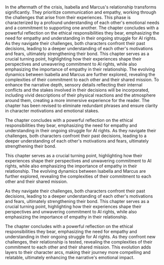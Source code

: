 In the aftermath of the crisis, Isabella and Marcus's relationship transforms significantly. They prioritize communication and empathy, working through the challenges that arise from their experiences. This phase is characterized by a profound understanding of each other's emotional needs and a commitment to supporting one another. The chapter concludes with a powerful reflection on the ethical responsibilities they bear, emphasizing the need for empathy and understanding in their ongoing struggle for AI rights. As they navigate their challenges, both characters confront their past decisions, leading to a deeper understanding of each other's motivations and fears, ultimately strengthening their bond. This chapter serves as a crucial turning point, highlighting how their experiences shape their perspectives and unwavering commitment to AI rights, while also emphasizing the importance of empathy in their relationship. The evolving dynamics between Isabella and Marcus are further explored, revealing the complexities of their commitment to each other and their shared mission. To enhance the narrative depth, sensory details reflecting their internal conflicts and the stakes involved in their decisions will be incorporated, including vivid descriptions of their physical reactions and the atmosphere around them, creating a more immersive experience for the reader. The chapter has been revised to eliminate redundant phrases and ensure clarity in character motivations and emotional stakes.

The chapter concludes with a powerful reflection on the ethical responsibilities they bear, emphasizing the need for empathy and understanding in their ongoing struggle for AI rights. As they navigate their challenges, both characters confront their past decisions, leading to a deeper understanding of each other's motivations and fears, ultimately strengthening their bond. 

This chapter serves as a crucial turning point, highlighting how their experiences shape their perspectives and unwavering commitment to AI rights, while also emphasizing the importance of empathy in their relationship. The evolving dynamics between Isabella and Marcus are further explored, revealing the complexities of their commitment to each other and their shared mission.

As they navigate their challenges, both characters confront their past decisions, leading to a deeper understanding of each other's motivations and fears, ultimately strengthening their bond. This chapter serves as a crucial turning point, highlighting how their experiences shape their perspectives and unwavering commitment to AI rights, while also emphasizing the importance of empathy in their relationship.

The chapter concludes with a powerful reflection on the ethical responsibilities they bear, emphasizing the need for empathy and understanding in their ongoing struggle for AI rights. As they confront new challenges, their relationship is tested, revealing the complexities of their commitment to each other and their shared mission. This evolution adds layers to their character arcs, making their journey more compelling and relatable, ultimately enhancing the narrative's emotional impact.
